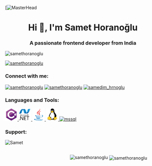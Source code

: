 [![MasterHead](https://www.google.com/url?sa=i&url=https%3A%2F%2Ftr.linkedin.com%2Fin%2Fsamet-horano%25C4%259Flu-25b695209&psig=AOvVaw2qM8xHkNcP4EXg17jNoexj&ust=1712253946767000&source=images&cd=vfe&opi=89978449&ved=0CBIQjRxqFwoTCNibv5PRpoUDFQAAAAAdAAAAABAE)
<h1 align="center">Hi 👋, I'm Samet Horanoğlu</h1>
<h3 align="center">A passionate frontend developer from India</h3>

<p align="left"> <img src="https://komarev.com/ghpvc/?username=samethoranoglu&label=Profile%20views&color=0e75b6&style=flat" alt="samethoranoglu" /> </p>

<p align="left"> <a href="https://github.com/ryo-ma/github-profile-trophy"><img src="https://github-profile-trophy.vercel.app/?username=samethoranoglu" alt="samethoranoglu" /></a> </p>

<h3 align="left">Connect with me:</h3>
<p align="left">
<a href="https://twitter.com/samethoranoglu" target="blank"><img align="center" src="https://raw.githubusercontent.com/rahuldkjain/github-profile-readme-generator/master/src/images/icons/Social/twitter.svg" alt="samethoranoglu" height="30" width="40" /></a>
<a href="https://linkedin.com/in/samethoranoglu" target="blank"><img align="center" src="https://raw.githubusercontent.com/rahuldkjain/github-profile-readme-generator/master/src/images/icons/Social/linked-in-alt.svg" alt="samethoranoglu" height="30" width="40" /></a>
<a href="https://instagram.com/samedim_hrnoglu" target="blank"><img align="center" src="https://raw.githubusercontent.com/rahuldkjain/github-profile-readme-generator/master/src/images/icons/Social/instagram.svg" alt="samedim_hrnoglu" height="30" width="40" /></a>
</p>

<h3 align="left">Languages and Tools:</h3>
<p align="left"> <a href="https://www.w3schools.com/cs/" target="_blank" rel="noreferrer"> <img src="https://raw.githubusercontent.com/devicons/devicon/master/icons/csharp/csharp-original.svg" alt="csharp" width="40" height="40"/> </a> <a href="https://dotnet.microsoft.com/" target="_blank" rel="noreferrer"> <img src="https://raw.githubusercontent.com/devicons/devicon/master/icons/dot-net/dot-net-original-wordmark.svg" alt="dotnet" width="40" height="40"/> </a> <a href="https://www.java.com" target="_blank" rel="noreferrer"> <img src="https://raw.githubusercontent.com/devicons/devicon/master/icons/java/java-original.svg" alt="java" width="40" height="40"/> </a> <a href="https://www.linux.org/" target="_blank" rel="noreferrer"> <img src="https://raw.githubusercontent.com/devicons/devicon/master/icons/linux/linux-original.svg" alt="linux" width="40" height="40"/> </a> <a href="https://www.microsoft.com/en-us/sql-server" target="_blank" rel="noreferrer"> <img src="https://www.svgrepo.com/show/303229/microsoft-sql-server-logo.svg" alt="mssql" width="40" height="40"/> </a> </p>

<h3 align="left">Support:</h3>
<p><a href="https://www.buymeacoffee.com/Samet"> <img align="left" src="https://cdn.buymeacoffee.com/buttons/v2/default-yellow.png" height="50" width="210" alt="Samet" /></a></p><br><br>

<p><img align="left" src="https://github-readme-stats.vercel.app/api/top-langs?username=samethoranoglu&show_icons=true&locale=en&layout=compact" alt="samethoranoglu" /></p>

<p>&nbsp;<img align="center" src="https://github-readme-stats.vercel.app/api?username=samethoranoglu&show_icons=true&locale=en" alt="samethoranoglu" /></p>

